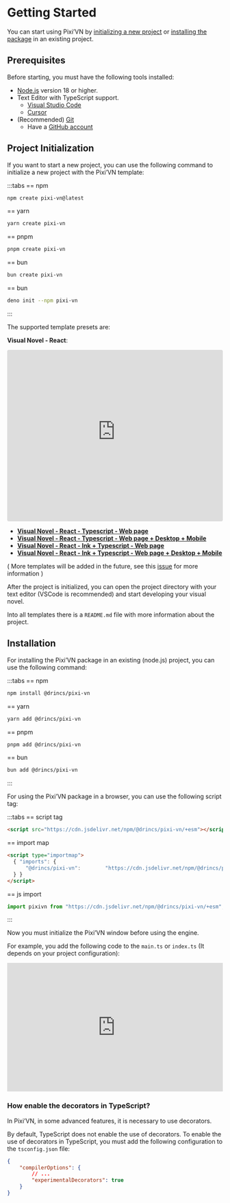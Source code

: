 # Getting Started

You can start using Pixi’VN by [initializing a new project](#project-initialization) or [installing the package](#package-installation) in an existing project.

## Prerequisites

Before starting, you must have the following tools installed:

* [Node.js](https://nodejs.org/) version 18 or higher.
* Text Editor with TypeScript support.
  * [Visual Studio Code](https://code.visualstudio.com/)
  * [Cursor](https://www.cursor.com/)
* (Recommended) [Git](https://git-scm.com/)
  * Have a [GitHub account](https://github.com/)

## Project Initialization

If you want to start a new project, you can use the following command to initialize a new project with the Pixi’VN template:

:::tabs
== npm

```bash
npm create pixi-vn@latest
```

== yarn

```bash
yarn create pixi-vn
```

== pnpm

```bash
pnpm create pixi-vn
```

== bun

```bash
bun create pixi-vn
```

== bun

```bash
deno init --npm pixi-vn
```

:::

The supported template presets are:

**Visual Novel - React**:

<iframe src="https://pixi-vn-react-template.web.app/"
    title="Visual Novel - React"
    style="width:100%; height:400px; border:0; border-radius:4px; overflow:hidden;"
></iframe>

* **[Visual Novel - React - Typescript - Web page](https://github.com/DRincs-Productions/pixi-vn-react-template)**
* **[Visual Novel - React - Typescript - Web page + Desktop + Mobile](https://github.com/DRincs-Productions/pixi-vn-react-template/tree/tauri)**
* **[Visual Novel - React - Ink + Typescript - Web page](https://github.com/DRincs-Productions/pixi-vn-react-template/tree/ink)**
* **[Visual Novel - React - Ink + Typescript - Web page + Desktop + Mobile](https://github.com/DRincs-Productions/pixi-vn-react-template/tree/ink-tauri)**

( More templates will be added in the future, see this [issue](https://github.com/DRincs-Productions/pixi-vn/issues/162) for more information )

After the project is initialized, you can open the project directory with your text editor (VSCode is recommended) and start developing your visual novel.

Into all templates there is a `README.md` file with more information about the project.

## Installation

For installing the Pixi’VN package in an existing (node.js) project, you can use the following command:

:::tabs
== npm

```bash
npm install @drincs/pixi-vn
```

== yarn

```bash
yarn add @drincs/pixi-vn
```

== pnpm

```bash
pnpm add @drincs/pixi-vn
```

== bun

```bash
bun add @drincs/pixi-vn
```

:::

For using the Pixi’VN package in a browser, you can use the following script tag:

:::tabs
== script tag

```html
<script src="https://cdn.jsdelivr.net/npm/@drincs/pixi-vn/+esm"></script>
```

== import map

```html
<script type="importmap">
  { "imports": {
      "@drincs/pixi-vn":        "https://cdn.jsdelivr.net/npm/@drincs/pixi-vn/+esm"
  } }
</script>
```

== js import

```js
import pixivn from "https://cdn.jsdelivr.net/npm/@drincs/pixi-vn/+esm";
```

:::

Now you must initialize the Pixi’VN window before using the engine.

For example, you add the following code to the `main.ts` or `index.ts` (It depends on your project configuration):

<iframe height="300" style="width: 100%;" scrolling="no" title="Pixi’VN" src="https://codepen.io/BlackRam-oss/embed/oNrqgNd?default-tab=js%2Cresult" frameborder="no" loading="lazy" allowtransparency="true" allowfullscreen="true">
  See the Pen <a href="https://codepen.io/BlackRam-oss/pen/oNrqgNd">
  Pixi’VN</a> by Black Ram (<a href="https://codepen.io/BlackRam-oss">@BlackRam-oss</a>)
  on <a href="https://codepen.io">CodePen</a>.
</iframe>

### How enable the decorators in TypeScript?

In Pixi’VN, in some advanced features, it is necessary to use decorators.

By default, TypeScript does not enable the use of decorators. To enable the use of decorators in TypeScript, you must add the following configuration to the `tsconfig.json` file:

```json
{
    "compilerOptions": {
        // ...
        "experimentalDecorators": true
    }
}
```

